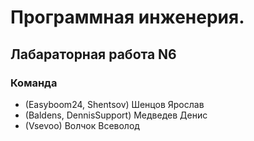 # Программная инженерия.

## Лабараторная работа N6

### Команда

-   (Easyboom24, Shentsov) Шенцов Ярослав
-   (Baldens, DennisSupport) Медведев Денис
-   (Vsevoo) Волчок Всеволод
